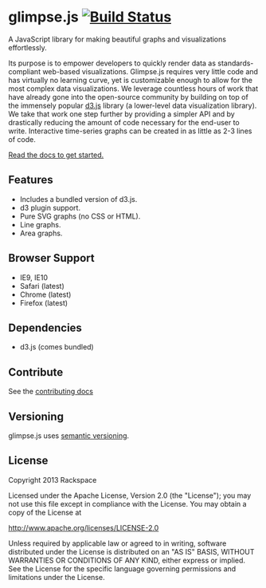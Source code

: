 # glimpse.js [![Build Status](https://travis-ci.org/racker/glimpse.js.png?branch=master)](https://travis-ci.org/racker/glimpse.js)

A JavaScript library for making beautiful graphs and visualizations effortlessly.

Its purpose is to empower developers to quickly render data as standards-compliant web-based visualizations.
Glimpse.js requires very little code and has virtually no learning curve, yet is customizable enough to allow for the most complex data visualizations.
We leverage countless hours of work that have already gone into the open-source community by building on top of the immensely popular
[d3.js](http://d3js.org/) library (a lower-level data visualization library).
We take that work one step further by providing a simpler API and by drastically reducing the amount of code necessary for the end-user to write.
Interactive time-series graphs can be created in as little as 2-3 lines of code.

[Read the docs to get started.](https://github.com/racker/glimpse.js/wiki)


## Features
- Includes a bundled version of d3.js.
- d3 plugin support.
- Pure SVG graphs (no CSS or HTML).
- Line graphs.
- Area graphs.


## Browser Support
- IE9, IE10
- Safari (latest)
- Chrome (latest)
- Firefox (latest)

## Dependencies
- d3.js (comes bundled)


## Contribute
See the [contributing docs](https://github.com/racker/glimpse.js/blob/master/CONTRIBUTING.md)


## Versioning
glimpse.js uses [semantic versioning](http://semver.org/).


## License

Copyright 2013 Rackspace

Licensed under the Apache License, Version 2.0 (the "License");
you may not use this file except in compliance with the License.
You may obtain a copy of the License at

   http://www.apache.org/licenses/LICENSE-2.0

Unless required by applicable law or agreed to in writing, software
distributed under the License is distributed on an "AS IS" BASIS,
WITHOUT WARRANTIES OR CONDITIONS OF ANY KIND, either express or implied.
See the License for the specific language governing permissions and
limitations under the License.
